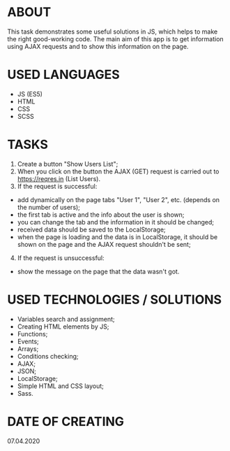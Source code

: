 # ABOUT
This task demonstrates some useful solutions in JS, which helps to make the right good-working code.
The main aim of this app is to get information using AJAX requests and to show this information on the page.
<!-- The task is from course "JavaScript developer" -->

# USED LANGUAGES
- JS (ES5)
- HTML
- CSS
- SCSS

# TASKS
1) Create a button "Show Users List";
2) When you click on the button the AJAX (GET) request is carried out to https://reqres.in (List Users).
3) If the request is successful:
- add dynamically on the page tabs "User 1", "User 2", etc. (depends on the number of users);
- the first tab is active and the info about the user is shown;
- you can change the tab and the information in it should be changed;
- received data should be saved to the LocalStorage;
- when the page is loading and the data is in LocalStorage, it should be shown on the page and the AJAX request shouldn't be sent;
4) If the request is unsuccessful:
- show the message on the page that the data wasn't got.

# USED TECHNOLOGIES / SOLUTIONS
- Variables search and assignment;
- Creating HTML elements by JS;
- Functions;
- Events;
- Arrays;
- Conditions checking;
- AJAX;
- JSON;
- LocalStorage;
- Simple HTML and CSS layout;
- Sass.

# DATE OF CREATING
07.04.2020